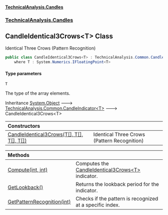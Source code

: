 #### [TechnicalAnalysis\.Candles](Atypical.TechnicalAnalysis.Candles.md 'Atypical\.TechnicalAnalysis\.Candles')
### [TechnicalAnalysis\.Candles](Atypical.TechnicalAnalysis.Candles.md#TechnicalAnalysis.Candles 'TechnicalAnalysis\.Candles')

## CandleIdentical3Crows\<T\> Class

Identical Three Crows \(Pattern Recognition\)

```csharp
public class CandleIdentical3Crows<T> : TechnicalAnalysis.Common.CandleIndicator<T>
    where T : System.Numerics.IFloatingPoint<T>
```
#### Type parameters

<a name='TechnicalAnalysis.Candles.CandleIdentical3Crows_T_.T'></a>

`T`

The type of the array elements\.

Inheritance [System\.Object](https://docs.microsoft.com/en-us/dotnet/api/System.Object 'System\.Object') &#129106; [TechnicalAnalysis\.Common\.CandleIndicator&lt;](https://docs.microsoft.com/en-us/dotnet/api/TechnicalAnalysis.Common.CandleIndicator-1 'TechnicalAnalysis\.Common\.CandleIndicator\`1')[T](CandleIdentical3Crows_T_.md#TechnicalAnalysis.Candles.CandleIdentical3Crows_T_.T 'TechnicalAnalysis\.Candles\.CandleIdentical3Crows\<T\>\.T')[&gt;](https://docs.microsoft.com/en-us/dotnet/api/TechnicalAnalysis.Common.CandleIndicator-1 'TechnicalAnalysis\.Common\.CandleIndicator\`1') &#129106; CandleIdentical3Crows\<T\>

| Constructors | |
| :--- | :--- |
| [CandleIdentical3Crows\(T\[\], T\[\], T\[\], T\[\]\)](CandleIdentical3Crows_T_.CandleIdentical3Crows(T[],T[],T[],T[]).md 'TechnicalAnalysis\.Candles\.CandleIdentical3Crows\<T\>\.CandleIdentical3Crows\(T\[\], T\[\], T\[\], T\[\]\)') | Identical Three Crows \(Pattern Recognition\) |

| Methods | |
| :--- | :--- |
| [Compute\(int, int\)](CandleIdentical3Crows_T_.Compute(int,int).md 'TechnicalAnalysis\.Candles\.CandleIdentical3Crows\<T\>\.Compute\(int, int\)') | Computes the [CandleIdentical3Crows&lt;T&gt;](CandleIdentical3Crows_T_.md 'TechnicalAnalysis\.Candles\.CandleIdentical3Crows\<T\>') indicator\. |
| [GetLookback\(\)](CandleIdentical3Crows_T_.GetLookback().md 'TechnicalAnalysis\.Candles\.CandleIdentical3Crows\<T\>\.GetLookback\(\)') | Returns the lookback period for the indicator\. |
| [GetPatternRecognition\(int\)](CandleIdentical3Crows_T_.GetPatternRecognition(int).md 'TechnicalAnalysis\.Candles\.CandleIdentical3Crows\<T\>\.GetPatternRecognition\(int\)') | Checks if the pattern is recognized at a specific index\. |
